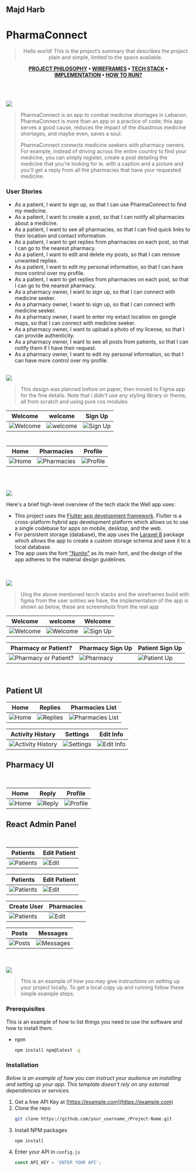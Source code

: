 <h2>Majd Harb</h2>
<h1>PharmaConnect</h1>

<div align="center">

> Hello world! This is the project’s summary that describes the project plain and simple, limited to the space available. 

**[PROJECT PHILOSOPHY](https://github.com/julescript/well_app#-project-philosophy) • [WIREFRAMES](https://github.com/julescript/well_app#-wireframes) • [TECH STACK](https://github.com/julescript/well_app#-tech-stack) • [IMPLEMENTATION](https://github.com/julescript/well_app#-impplementation) • [HOW TO RUN?](https://github.com/julescript/well_app#-how-to-run)**

</div>

<br><br>


<img src="./readme/title2.svg"/>

> PharmaConnect is an app to combat medicine shortages in Lebanon. PharmaConnect is more than an app or a practice of code; this app serves a good cause, reduces the impact of the disastrous medicine shortages, and maybe even, saves a soul. 
> 
> PharmaConnect connects medicine seekers with pharmacy owners. For example, instead of driving across the entire country to find your medicine, you can simply register, create a post detailing the medicine that you're looking for ie. with a caption and a picture and you'll get a reply from all the pharmacies that have your requested medicine. 

### User Stories
- As a patient, I want to sign up, so that I can use PharmaConnect to find my medicine.
- As a patient, I want to create a post, so that I can notify all pharmacies about a medicine.
- As a patient, I want to see all pharmacies, so that I can find quick links to their location and contact information.
- As a patient, I want to get replies from pharmacies on each post, so that I can go to the nearest pharmacy.
- As a patient, I want to edit and delete my posts, so that I can remove unwanted replies.
- As a patient, I want to edit my personal information, so that I can have more control over my profile.
- As a patient, I want to get replies from pharmacies on each post, so that I can go to the nearest pharmacy.
- As a pharmacy owner, I want to sign up, so that I can connect with medicine seeker.
- As a pharmacy owner, I want to sign up, so that I can connect with medicine seeker.
- As a pharmacy owner, I want to enter my extact location on google maps, so that I can connect with medicine seeker.
- As a pharmacy owner, I want to upload a photo of my license, so that I can provide authenticity.
- As a pharmacy owner, I want to see all posts from patients, so that I can notify them if I have their request.
- As a pharmacy owner, I want to edit my personal information, so that I can have more control over my profile.
<br><br>

<img src="./readme/title3.svg"/>

> This design was planned before on paper, then moved to Figma app for the fine details.
Note that i didn't use any styling library or theme, all from scratch and using pure css modules

| Welcome  | welcome  |Sign Up  |
| -----------------| -----|-----|
| ![Welcome](https://github.com/MajdHarbb/PharmaConnect-Flutter/blob/master/readme/figma/welcome.png) | ![welcome](https://github.com/MajdHarbb/PharmaConnect-Flutter/blob/master/readme/figma/welcome2.png) | ![Sign Up](https://github.com/MajdHarbb/PharmaConnect-Flutter/blob/master/readme/figma/signuppage.png) |

#
| Home  | Pharmacies  |Profile  |
| ---------| -----|-----|
| ![Home](https://github.com/MajdHarbb/PharmaConnect-Flutter/blob/master/readme/figma/patienthome.png) | ![Pharmacies](https://github.com/MajdHarbb/PharmaConnect-Flutter/blob/master/readme/figma/userpharmacies.png) | ![Profile](https://github.com/MajdHarbb/PharmaConnect-Flutter/blob/master/readme/figma/userprofile.png) |


<br><br>

<img src="./readme/title4.svg"/>

Here's a brief high-level overview of the tech stack the Well app uses:

- This project uses the [Flutter app development framework](https://flutter.dev/). Flutter is a cross-platform hybrid app development platform which allows us to use a single codebase for apps on mobile, desktop, and the web.
- For persistent storage (database), the app uses the [Laravel 8](https://laravel.com/) package which allows the app to create a custom storage schema and save it to a local database.
- The app uses the font ["Nunito"](https://fonts.google.com/specimen/Nunito) as its main font, and the design of the app adheres to the material design guidelines.



<br><br>
<img src="./readme/title5.svg"/>

> Uing the above mentioned tecch stacks and the wireframes build with figma from the user sotries we have, the implementation of the app is shown as below, these are screenshots from the real app

| Welcome  | welcome  |Welcome  |
| -----------------| -----|-----|
| ![Welcome](https://github.com/MajdHarbb/PharmaConnect-Flutter/blob/master/readme/implementation/Screenshot_2022-04-04-09-37-02-231_com.example.pharmaconnectflutter.jpg) | ![Welcome](https://github.com/MajdHarbb/PharmaConnect-Flutter/blob/master/readme/implementation/Screenshot_2022-04-04-09-37-06-626_com.example.pharmaconnectflutter.jpg) | ![Sign Up](https://github.com/MajdHarbb/PharmaConnect-Flutter/blob/master/readme/implementation/Screenshot_2022-04-04-09-37-10-320_com.example.pharmaconnectflutter.jpg) |

| Pharmacy or Patient?  | Pharmacy Sign Up  |Patient Sign Up  |
| -----------------| -----|-----|
| ![Pharmacy or Patient?](https://github.com/MajdHarbb/PharmaConnect-Flutter/blob/master/readme/implementation/Screenshot_2022-04-04-09-37-13-862_com.example.pharmaconnectflutter.jpg) | ![Pharmacy](https://github.com/MajdHarbb/PharmaConnect-Flutter/blob/master/readme/implementation/Screenshot_2022-04-04-09-37-30-506_com.example.pharmaconnectflutter.jpg) | ![Patient Up](https://github.com/MajdHarbb/PharmaConnect-Flutter/blob/master/readme/implementation/Screenshot_2022-04-04-09-37-17-727_com.example.pharmaconnectflutter.jpg) |
<br/>
<h2>Patient UI</h2>


| Home  | Replies  | Pharmacies List |
| -----------------| -----|-----|
| ![Home](https://github.com/MajdHarbb/PharmaConnect-Flutter/blob/master/readme/implementation/Screenshot_2022-04-04-09-39-43-908_com.example.pharmaconnectflutter.jpg) | ![Replies](https://github.com/MajdHarbb/PharmaConnect-Flutter/blob/master/readme/implementation/Screenshot_2022-04-04-09-40-11-384_com.example.pharmaconnectflutter.jpg) |![Pharmacies List](https://github.com/MajdHarbb/PharmaConnect-Flutter/blob/master/readme/implementation/Screenshot_2022-04-04-09-39-47-453_com.example.pharmaconnectflutter.jpg) |

| Activity History  | Settings  | Edit Info |
| -----------------| -----|-----|
| ![Activity History](https://github.com/MajdHarbb/PharmaConnect-Flutter/blob/master/readme/my%20activity.jpg) | ![Settings](https://github.com/MajdHarbb/PharmaConnect-Flutter/blob/master/readme/logout.jpg) |![Edit Info](https://github.com/MajdHarbb/PharmaConnect-Flutter/blob/master/readme/logout.jpg) |

<h2>Pharmacy UI</h2>
<br/>

| Home  | Reply  |Profile  |
| -----------------| -----|-----|
| ![Home](https://github.com/MajdHarbb/PharmaConnect-Flutter/blob/master/readme/implementation/Screenshot_2022-04-04-09-40-52-497_com.example.pharmaconnectflutter.jpg) | ![Reply](https://github.com/MajdHarbb/PharmaConnect-Flutter/blob/master/readme/Screenshot_2022-04-04-20-17-07-122_com.example.pharmaconnectflutter.jpg) | ![Profile](https://github.com/MajdHarbb/PharmaConnect-Flutter/blob/master/readme/Screenshot_2022-04-04-20-17-17-292_com.example.pharmaconnectflutter.jpg) |

<h2>React Admin Panel</h2>
<br/>

| Patients  | Edit Patient  |
| -----------------| -----|
| ![Patients](https://github.com/MajdHarbb/PharmaConnect-Flutter/blob/master/readme/react/login.png) | ![Edit](https://github.com/MajdHarbb/PharmaConnect-Flutter/blob/master/readme/react/home.png) |

| Patients  | Edit Patient  |
| -----------------| -----|
| ![Patients](https://github.com/MajdHarbb/PharmaConnect-Flutter/blob/master/readme/react/users.png) | ![Edit](https://github.com/MajdHarbb/PharmaConnect-Flutter/blob/master/readme/react/edit%20user.png) |

| Create User  | Pharmacies  |
| -----------------| -----|
| ![Patients](https://github.com/MajdHarbb/PharmaConnect-Flutter/blob/master/readme/react/create%20user.png) | ![Edit](https://github.com/MajdHarbb/PharmaConnect-Flutter/blob/master/readme/react/pharmacies.png) |

| Posts  | Messages  |
| -----------------| -----|
| ![Posts](https://github.com/MajdHarbb/PharmaConnect-Flutter/blob/master/readme/react/posts.png) | ![Messages](https://github.com/MajdHarbb/PharmaConnect-Flutter/blob/master/readme/react/messages.png) |



<br><br>
<img src="./readme/title6.svg"/>


> This is an example of how you may give instructions on setting up your project locally.
To get a local copy up and running follow these simple example steps.

### Prerequisites

This is an example of how to list things you need to use the software and how to install them.
* npm
  ```sh
  npm install npm@latest -g
  ```

### Installation

_Below is an example of how you can instruct your audience on installing and setting up your app. This template doesn't rely on any external dependencies or services._

1. Get a free API Key at [https://example.com](https://example.com)
2. Clone the repo
   ```sh
   git clone https://github.com/your_username_/Project-Name.git
   ```
3. Install NPM packages
   ```sh
   npm install
   ```
4. Enter your API in `config.js`
   ```js
   const API_KEY = 'ENTER YOUR API';
   ```

